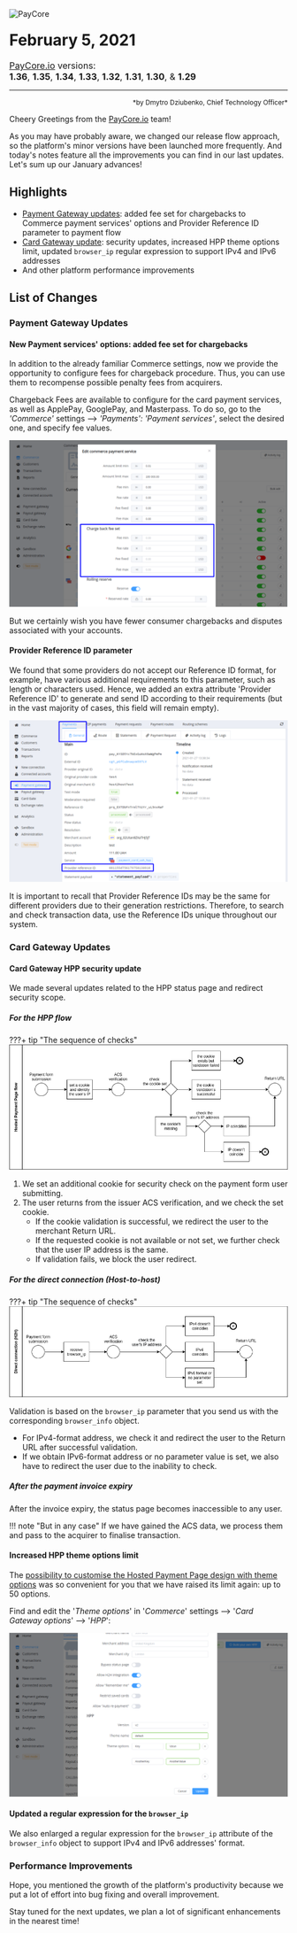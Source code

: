 <img src="/release-notes/images/paycore_illustration_newstyle-cool-cubes.jpg" alt="PayCore" style="width: 300px; float: left; padding-right: 15px;">

# February 5, 2021

<span style="font-size: 115%">[PayCore.io](https://paycore.io/) versions:<br>
**1.36**, **1.35**, **1.34**, **1.33**, **1.32**, **1.31**, **1.30**, & **1.29**</span>
<hr>
<div style="text-align: right; font-size: 85%">*by Dmytro Dziubenko, Chief Technology Officer*</div>

Cheery Greetings from the [PayCore.io](https://paycore.io/) team!

As you may have probably aware, we changed our release flow approach, so the platform's minor versions have been launched more frequently. And today's notes feature all the improvements you can find in our last updates. Let's sum up our January advances!

## Highlights

* [Payment Gateway updates](#payment-gateway-updates): added fee set for chargebacks to Commerce payment services' options and Provider Reference ID parameter to payment flow
* [Card Gateway update](#card-gateway-updates): security updates, increased HPP theme options limit, updated `browser_ip` regular expression to support IPv4 and IPv6 addresses
* And other platform performance improvements

## List of Changes

### Payment Gateway Updates

#### New Payment services' options: added fee set for chargebacks

In addition to the already familiar Commerce settings, now we provide the opportunity to configure fees for chargeback procedure. Thus, you can use them to recompense possible penalty fees from acquirers.

Chargeback Fees are available to configure for the card payment services, as well as ApplePay, GooglePay, and Masterpass. To do so, go to the *'Commerce'* settings --> *'Payments': 'Payment services'*, select the desired one, and specify fee values.

![Charge back fee set options](images/v1.36-1.29/chargeback-fee-set.png)

But we certainly wish you have fewer consumer chargebacks and disputes associated with your accounts.

#### Provider Reference ID parameter

We found that some providers do not accept our Reference ID format, for example, have various additional requirements to this parameter, such as length or characters used. Hence, we added an extra attribute 'Provider Reference ID' to generate and send ID according to their requirements (but in the vast majority of cases, this field will remain empty).

![Payment Overview](images/v1.36-1.29/provider-reference-id.png)

It is important to recall that Provider Reference IDs may be the same for different providers due to their generation restrictions. Therefore, to search and check transaction data, use the Reference IDs unique throughout our system.

### Card Gateway Updates

#### Card Gateway HPP security update

We made several updates related to the HPP status page and redirect security scope.

##### For the HPP flow

???+ tip "The sequence of checks"
    ![Scheme](images/v1.36-1.29/cookie-ip-check-HPP-flow.png)

1. We set an additional cookie for security check on the payment form user submitting.
2. The user returns from the issuer ACS verification, and we check the set cookie.
    * If the cookie validation is successful, we redirect the user to the merchant Return URL.
    * If the requested cookie is not available or not set, we further check that the user IP address is the same.
    * If validation fails, we block the user redirect.

##### For the direct connection (Host-to-host)

???+ tip "The sequence of checks"
    ![Scheme](images/v1.36-1.29/cookie-ip-check-H2H-flow.png)

Validation is based on the `browser_ip` parameter that you send us with the corresponding `browser_info` object.

* For IPv4-format address, we check it and redirect the user to the Return URL after successful validation.
* If we obtain IPv6-format address or no parameter value is set, we also have to redirect the user due to the inability to check.

##### After the payment invoice expiry

After the invoice expiry, the status page becomes inaccessible to any user.

!!! note "But in any case"
    If we have gained the ACS data, we process them and pass to the acquirer to finalise transaction.

#### Increased HPP theme options limit

The [possibility to customise the Hosted Payment Page design with theme options](archive/v1.17/#additional-checkout-theme-options) was so convenient for you that we have raised its limit again: up to 50 options.

Find and edit the '*Theme options*' in '*Commerce*' settings --> '*Card Gateway options*' --> '*HPP*':

![Card Gate Commerce Settings](images/v1.36-1.29/HPP-theme-options.png)

#### Updated a regular expression for the `browser_ip`

We also enlarged a regular expression for the `browser_ip` attribute of the `browser_info` object to support IPv4 and IPv6 addresses' format.

### Performance Improvements

Hope, you mentioned the growth of the platform's productivity because we put a lot of effort into bug fixing and overall improvement.

Stay tuned for the next updates, we plan a lot of significant enhancements in the nearest time!
